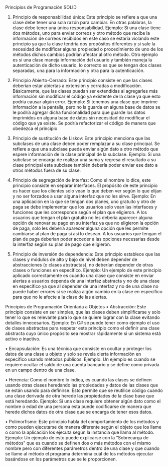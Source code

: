 Principios de Programación SOLID
1.	Principio de responsabilidad única: Este principio se refiere a que una clase debe tener una sola razón para cambiar. En otras palabras, la clase debe tener una única responsabilidad.
Ejemplo: Si una clase tiene dos métodos, uno para enviar correos y otro método que recibe la información de correos recibidos en este caso se estaría violando este principio ya que la clase tendría dos propósitos diferentes y si sale la necesidad de modificar alguna propiedad o procedimiento de uno de los métodos dichos cambios podrían afectar al otro método. Otro ejemplo es si una clase maneja información del usuario y también maneja la autenticación de dicho usuario, lo correcto es que se tengan dos clases separadas, una para la información y otra para la autenticación.

2.	Principio Abierto-Cerrado: Este principio consiste en que las clases deberían estar abiertas a extensión y cerradas a modificación. Básicamente, que las clases puedan ser extendidas al agregarles más información sin modificar el código ya existente de la clase ya que esto podría causar algún error. 
Ejemplo: Si tenemos una clase que imprime información a la pantalla, pero no la guarda en alguna base de datos se le podría agregar dicha funcionalidad para que guarde los datos imprimidos en alguna base de datos sin necesidad de modificar el código que ya existe. Se podría refactorizar el código de manera que obedezca el principio

3.	Principio de sustitución de Liskov: Este principio menciona que las subclases de una clase deben poder remplazar a su clase principal. Se refiere a que una subclase pueda enviar algún dato a otro método que espere información de la clase principal de la subclase.
Ejemplo: Si una subclase se encarga de realizar una suma y regresa el resultado a su clase principal esta subclase también debería poder enviar ese dato a otros métodos fuera de su clase.

4.	Principio de segregación de interfaz: Como el nombre lo dice, este principio consiste en separar interfaces. El propósito de este principio es hacer que los clientes solo vean lo que deben ver según lo que elijan y no ser forzados a usar alguna interfaz que no les sirve.
Ejemplo: En una aplicación en la que se tengan dos planes, uno gratuito y otro de paga se debe implementar que los usuarios solo vean las interfaces y funciones que les corresponde según el plan que eligieron. A los usuarios que tengan el plan gratuito no les debería aparecer alguna opción de renovar su pago en su interfaz ya que no eligieron la opción de paga, solo les debería aparecer alguna opción que les permite cambiarse al plan de paga si así lo desean. A los usuarios que tengan el plan de paga deberían poder acceder a las opciones necesarias desde la interfaz según su plan de pago que eligieron.

5.	Principio de inversión de dependencia: Este principio establece que las clases y módulos de alto y bajo de nivel deben depender de abstracciones (o clases abstractas), no deberían depender de otras clases o funciones en específico.
Ejemplo: Un ejemplo de este principio aplicado correctamente es cuando una clase que consiste en enviar alertas a usuarios dependa de una interfaz abstracta y no de una clase en específico ya que al depender de una interfaz y no de una clase no puede haber errores si se realiza algún cambio en la clase en específico para que no le afecte a la clase de las alertas.



Principios de Programación Orientada a Objetos
•	Abstracción: Este principio consiste en ser simples, que las clases deben simplificarse y solo tener lo que es relevante para lo que se quiere lograr con la clase evitando detalles innecesarios.
Ejemplo: En C# se puede tener como ejemplo el uso de clases abstractas para respetar este principio como el definir una clase abstracta cuyo único propósito sea mostrar rápidamente si un sistema está activo o inactivo.

•	Encapsulación: Es una técnica que consiste en ocultar y proteger los datos de una clase u objeto y solo se revela cierta información en específico usando métodos públicos.
Ejemplo: Un ejemplo es cuando se requiere ocultar el saldo de una cuenta bancario y se define como privada en un campo dentro de una clase.

•	Herencia: Como el nombre lo indica, es cuando las clases se definen usando otras clases heredando las propiedades y datos de las clases que se están usando para definirse. Esto permite que se reutilice código cuando una clase derivada de otra herede las propiedades de la clase base que está heredando.
Ejemplo: Si una clase requiere obtener algún dato como el nombre o edad de una persona esta puede codificarse de manera que herede dichos datos de otra clase que se encarga de tener esos datos.

•	Polimorfismo: Este principio habla del comportamiento de los métodos y como pueden ejecutarse de manera diferente según el objeto que los llame o como la aplicación los ejecuta según la instancia que llama al método.
Ejemplo: Un ejemplo de esto puede explicarse con la “Sobrecarga de métodos” que es cuando se definen dos o más métodos con el mismo nombre pero con diferentes parámetros dentro de una clase y que cuando se llame al método el programa determina cuál de los métodos ejecutar basándose en los parámetros que se le proporcionen.

